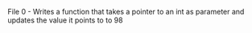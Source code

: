 File 0 - Writes a function that takes a pointer to an int as parameter and updates the value it points to to 98
